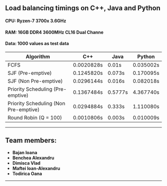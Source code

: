 ## Load balancing timings on C++, Java and Python

#### CPU: Ryzen-7 3700x 3.6GHz
#### RAM: 16GB DDR4 3600MHz CL16 Dual Channe
#### Data: 1000 values as test data

|Algorithm  	| C++         	| Java    	| Python    	|
|---------------------------------------	|------------	|---------	|-----------	|
| FCFS                                  	| 0.0020828s 	| 0.01s   	| 0.035002s 	|
| SJF (Pre-emptive)                     	| 0.1245820s 	| 0.073s  	| 0.170095s 	|
| SJF (Non Pre-emptive)                 	| 0.0296144s 	| 0.016s  	| 0.082018s 	|
| Priority Scheduling (Pre-emptive)     	| 0.1367484s 	| 0.5777s 	| 4.367740s 	|
| Priority Scheduling (Non Pre-emptive) 	| 0.0294884s 	| 0.333s  	| 1.110080s 	|
| Round Robin (Q = 100)                 	| 0.0010806s 	| 0.003s  	| 0.010009s 	|



---

## Team members: 

* **Bajan Ioana** 
* **Benchea Alexandru**
* **Dimisca Vlad**
* **Maftei Ioan-Alexandru**
* **Todirica Oana**

---
